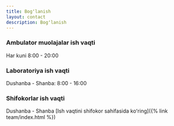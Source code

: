 ```yaml
---
title: Bogʻlanish
layout: contact
description: Bogʻlanish
---
```


### Ambulator muolajalar ish vaqti

Har kuni 8:00 - 20:00

### Laboratoriya ish vaqti

Dushanba - Shanba: 8:00 - 16:00

### Shifokorlar ish vaqti

Dushanba - Shanba
[Ish vaqtini shifokor sahifasida koʻring]({% link team/index.html %})
